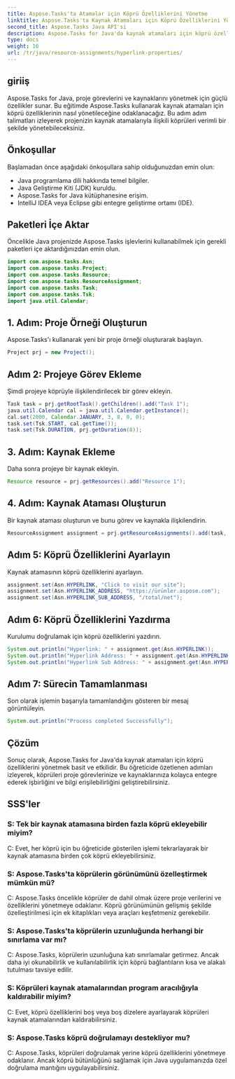 ```yaml
---
title: Aspose.Tasks'ta Atamalar için Köprü Özelliklerini Yönetme
linktitle: Aspose.Tasks'ta Kaynak Atamaları için Köprü Özelliklerini Yönetme
second_title: Aspose.Tasks Java API'si
description: Aspose.Tasks for Java'da kaynak atamaları için köprü özelliklerini nasıl yöneteceğinizi öğrenin. Proje yönetiminde işbirliğini ve erişilebilirliği geliştirin.
type: docs
weight: 16
url: /tr/java/resource-assignments/hyperlink-properties/
---
```

## giriiş
Aspose.Tasks for Java, proje görevlerini ve kaynaklarını yönetmek için güçlü özellikler sunar. Bu eğitimde Aspose.Tasks kullanarak kaynak atamaları için köprü özelliklerinin nasıl yönetileceğine odaklanacağız. Bu adım adım talimatları izleyerek projenizin kaynak atamalarıyla ilişkili köprüleri verimli bir şekilde yönetebileceksiniz.
## Önkoşullar
Başlamadan önce aşağıdaki önkoşullara sahip olduğunuzdan emin olun:
- Java programlama dili hakkında temel bilgiler.
- Java Geliştirme Kiti (JDK) kuruldu.
- Aspose.Tasks for Java kütüphanesine erişim.
- IntelliJ IDEA veya Eclipse gibi entegre geliştirme ortamı (IDE).

## Paketleri İçe Aktar
Öncelikle Java projenizde Aspose.Tasks işlevlerini kullanabilmek için gerekli paketleri içe aktardığınızdan emin olun.
```java
import com.aspose.tasks.Asn;
import com.aspose.tasks.Project;
import com.aspose.tasks.Resource;
import com.aspose.tasks.ResourceAssignment;
import com.aspose.tasks.Task;
import com.aspose.tasks.Tsk;
import java.util.Calendar;
```
## 1. Adım: Proje Örneği Oluşturun
Aspose.Tasks'ı kullanarak yeni bir proje örneği oluşturarak başlayın.
```java
Project prj = new Project();
```
## Adım 2: Projeye Görev Ekleme
Şimdi projeye köprüyle ilişkilendirilecek bir görev ekleyin.
```java
Task task = prj.getRootTask().getChildren().add("Task 1");
java.util.Calendar cal = java.util.Calendar.getInstance();
cal.set(2000, Calendar.JANUARY, 3, 8, 0, 0);
task.set(Tsk.START, cal.getTime());
task.set(Tsk.DURATION, prj.getDuration(8));
```
## 3. Adım: Kaynak Ekleme
Daha sonra projeye bir kaynak ekleyin.
```java
Resource resource = prj.getResources().add("Resource 1");
```
## 4. Adım: Kaynak Ataması Oluşturun
Bir kaynak ataması oluşturun ve bunu görev ve kaynakla ilişkilendirin.
```java
ResourceAssignment assignment = prj.getResourceAssignments().add(task, resource);
```
## Adım 5: Köprü Özelliklerini Ayarlayın
Kaynak atamasının köprü özelliklerini ayarlayın.
```java
assignment.set(Asn.HYPERLINK, "Click to visit our site");
assignment.set(Asn.HYPERLINK_ADDRESS, "https://ürünler.aspose.com");
assignment.set(Asn.HYPERLINK_SUB_ADDRESS, "/total/net");
```
## Adım 6: Köprü Özelliklerini Yazdırma
Kurulumu doğrulamak için köprü özelliklerini yazdırın.
```java
System.out.println("Hyperlink: " + assignment.get(Asn.HYPERLINK));
System.out.println("Hyperlink Address: " + assignment.get(Asn.HYPERLINK_ADDRESS));
System.out.println("Hyperlink Sub Address: " + assignment.get(Asn.HYPERLINK_SUB_ADDRESS));
```
## Adım 7: Sürecin Tamamlanması
Son olarak işlemin başarıyla tamamlandığını gösteren bir mesaj görüntüleyin.
```java
System.out.println("Process completed Successfully");
```

## Çözüm
Sonuç olarak, Aspose.Tasks for Java'da kaynak atamaları için köprü özelliklerini yönetmek basit ve etkilidir. Bu öğreticide özetlenen adımları izleyerek, köprüleri proje görevlerinize ve kaynaklarınıza kolayca entegre ederek işbirliğini ve bilgi erişilebilirliğini geliştirebilirsiniz.
## SSS'ler
### S: Tek bir kaynak atamasına birden fazla köprü ekleyebilir miyim?
C: Evet, her köprü için bu öğreticide gösterilen işlemi tekrarlayarak bir kaynak atamasına birden çok köprü ekleyebilirsiniz.
### S: Aspose.Tasks'ta köprülerin görünümünü özelleştirmek mümkün mü?
C: Aspose.Tasks öncelikle köprüler de dahil olmak üzere proje verilerini ve özelliklerini yönetmeye odaklanır. Köprü görünümünün gelişmiş şekilde özelleştirilmesi için ek kitaplıkları veya araçları keşfetmeniz gerekebilir.
### S: Aspose.Tasks'ta köprülerin uzunluğunda herhangi bir sınırlama var mı?
C: Aspose.Tasks, köprülerin uzunluğuna katı sınırlamalar getirmez. Ancak daha iyi okunabilirlik ve kullanılabilirlik için köprü bağlantıların kısa ve alakalı tutulması tavsiye edilir.
### S: Köprüleri kaynak atamalarından program aracılığıyla kaldırabilir miyim?
C: Evet, köprü özelliklerini boş veya boş dizelere ayarlayarak köprüleri kaynak atamalarından kaldırabilirsiniz.
### S: Aspose.Tasks köprü doğrulamayı destekliyor mu?
C: Aspose.Tasks, köprüleri doğrulamak yerine köprü özelliklerini yönetmeye odaklanır. Ancak köprü bütünlüğünü sağlamak için Java uygulamanızda özel doğrulama mantığını uygulayabilirsiniz.